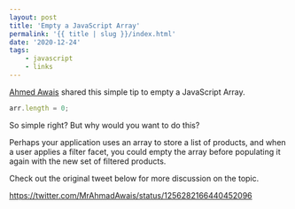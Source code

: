 ```yaml
---
layout: post
title: 'Empty a JavaScript Array'
permalink: '{{ title | slug }}/index.html'
date: '2020-12-24'
tags:
    - javascript
    - links
---
```


[Ahmed Awais](https://twitter.com/MrAhmadAwais) shared this simple tip to empty a JavaScript Array.

```javascript
arr.length = 0;
```

So simple right? But why would you want to do this?

Perhaps your application uses an array to store a list of products, and when a user applies a filter facet, you could empty the array before populating it again with the new set of filtered products.

Check out the original tweet below for more discussion on the topic.

https://twitter.com/MrAhmadAwais/status/1256282166440452096
